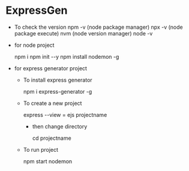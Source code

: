# ExpressGen


- To check the version
npm -v (node package manager)
npx -v (node package execute)
nvm (node version manager)
node -v

- for node project
  
  npm i
  npm init --y
  npm install nodemon -g

- for express generator project

  - To install express generator
    
    npm i express-generator -g

  - To create a new project
    
    express --view = ejs projectname
    - then change directory

      cd projectname

  - To run project
    
    npm start
    nodemon
    
  
